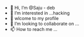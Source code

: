 - 👋 Hi, I’m @Saju - deb
- 👀 I’m interested in ...hacking 
- 🌱 wlcome to my profile
- 💞️ I’m looking to collaborate on ...
- 📫 How to reach me ...

<!---
Saju-12/Saju-12 is a ✨ special ✨ repository because its `README.md` (this file) appears on your GitHub profile.
You can click the Preview link to take a look at your changes.
--->
